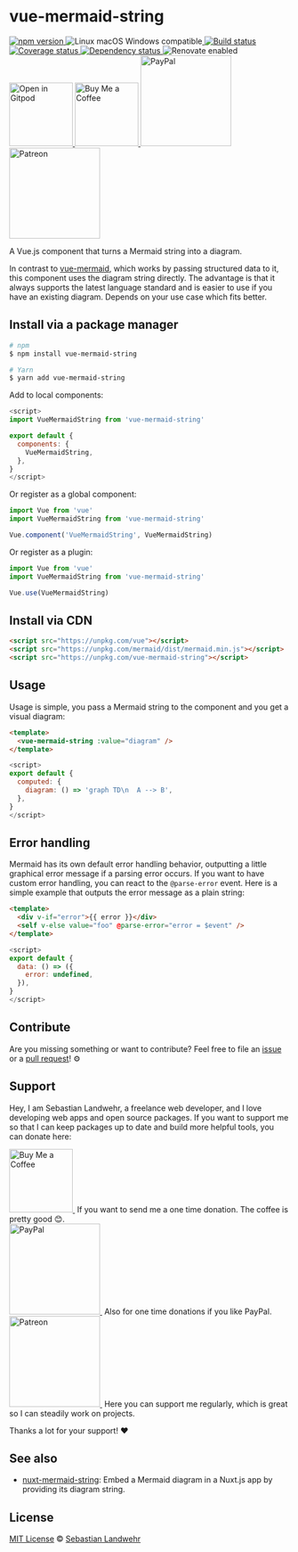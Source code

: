 <!-- TITLE/ -->
# vue-mermaid-string
<!-- /TITLE -->

<!-- BADGES/ -->
  <p>
    <a href="https://npmjs.org/package/vue-mermaid-string">
      <img
        src="https://img.shields.io/npm/v/vue-mermaid-string.svg"
        alt="npm version"
      >
    </a><img src="https://img.shields.io/badge/os-linux%20%7C%C2%A0macos%20%7C%C2%A0windows-blue" alt="Linux macOS Windows compatible"><a href="https://github.com/dword-design/vue-mermaid-string/actions">
      <img
        src="https://github.com/dword-design/vue-mermaid-string/workflows/build/badge.svg"
        alt="Build status"
      >
    </a><a href="https://codecov.io/gh/dword-design/vue-mermaid-string">
      <img
        src="https://codecov.io/gh/dword-design/vue-mermaid-string/branch/master/graph/badge.svg"
        alt="Coverage status"
      >
    </a><a href="https://david-dm.org/dword-design/vue-mermaid-string">
      <img src="https://img.shields.io/david/dword-design/vue-mermaid-string" alt="Dependency status">
    </a><img src="https://img.shields.io/badge/renovate-enabled-brightgreen" alt="Renovate enabled"><br/><a href="https://gitpod.io/#https://github.com/dword-design/vue-mermaid-string">
      <img
        src="https://gitpod.io/button/open-in-gitpod.svg"
        alt="Open in Gitpod"
        width="114"
      >
    </a><a href="https://www.buymeacoffee.com/dword">
      <img
        src="https://www.buymeacoffee.com/assets/img/guidelines/download-assets-sm-2.svg"
        alt="Buy Me a Coffee"
        width="114"
      >
    </a><a href="https://paypal.me/SebastianLandwehr">
      <img
        src="https://sebastianlandwehr.com/images/paypal.svg"
        alt="PayPal"
        width="163"
      >
    </a><a href="https://www.patreon.com/dworddesign">
      <img
        src="https://sebastianlandwehr.com/images/patreon.svg"
        alt="Patreon"
        width="163"
      >
    </a>
</p>
<!-- /BADGES -->

<!-- DESCRIPTION/ -->
A Vue.js component that turns a Mermaid string into a diagram.
<!-- /DESCRIPTION -->

In contrast to [vue-mermaid](https://github.com/robin1liu/vue-mermaid), which works by passing structured data to it, this component uses the diagram string directly. The advantage is that it always supports the latest language standard and is easier to use if you have an existing diagram. Depends on your use case which fits better.

<!-- INSTALL/ -->
## Install via a package manager

```bash
# npm
$ npm install vue-mermaid-string

# Yarn
$ yarn add vue-mermaid-string
```

Add to local components:

```js
<script>
import VueMermaidString from 'vue-mermaid-string'

export default {
  components: {
    VueMermaidString,
  },
}
</script>
```

Or register as a global component:

```js
import Vue from 'vue'
import VueMermaidString from 'vue-mermaid-string'

Vue.component('VueMermaidString', VueMermaidString)
```

Or register as a plugin:

```js
import Vue from 'vue'
import VueMermaidString from 'vue-mermaid-string'

Vue.use(VueMermaidString)
```

## Install via CDN

```html
<script src="https://unpkg.com/vue"></script>
<script src="https://unpkg.com/mermaid/dist/mermaid.min.js"></script>
<script src="https://unpkg.com/vue-mermaid-string"></script>
```
<!-- /INSTALL -->

<!--## Install Via a Package Manager
```bash
# npm
$ npm install vue-mermaid-string

# Yarn
$ yarn add vue-mermaid-string
```

Add to Local Components:

```js
import VueMermaidString from 'vue-mermaid-string'

export default {
  components: {
    VueMermaidString,
  },
}
```

Or register as global component:

```js
import Vue from 'vue'
import VueMermaidString from 'vue-mermaid-string'

Vue.component('VueMermaidString', VueMermaidString)
```

Or register as plugin:

```js
import Vue from 'vue'
import VueMermaidString from 'vue-mermaid-string'

Vue.use(VueMermaidString)
```

## Install Via CDN

```html
<script src="https://unpkg.com/vue"></script>
<script src="https://unpkg.com/mermaid/dist/mermaid.min.js"></script>
<script src="https://unpkg.com/vue-mermaid-string"></script>
```-->

## Usage

Usage is simple, you pass a Mermaid string to the component and you get a visual diagram:

```html
<template>
  <vue-mermaid-string :value="diagram" />
</template>
```

```js
<script>
export default {
  computed: {
    diagram: () => 'graph TD\n  A --> B',
  },
}
</script>
```

## Error handling

Mermaid has its own default error handling behavior, outputting a little graphical error message if a parsing error occurs. If you want to have custom error handling, you can react to the `@parse-error` event. Here is a simple example that outputs the error message as a plain string:

```html
<template>
  <div v-if="error">{{ error }}</div>
  <self v-else value="foo" @parse-error="error = $event" />
</template>
```

```js
<script>
export default {
  data: () => ({
    error: undefined,
  }),
}
</script>
```

<!-- LICENSE/ -->
## Contribute

Are you missing something or want to contribute? Feel free to file an [issue](https://github.com/dword-design/vue-mermaid-string/issues) or a [pull request](https://github.com/dword-design/vue-mermaid-string/pulls)! ⚙️

## Support

Hey, I am Sebastian Landwehr, a freelance web developer, and I love developing web apps and open source packages. If you want to support me so that I can keep packages up to date and build more helpful tools, you can donate here:

<p>
  <a href="https://www.buymeacoffee.com/dword">
    <img
      src="https://www.buymeacoffee.com/assets/img/guidelines/download-assets-sm-2.svg"
      alt="Buy Me a Coffee"
      width="114"
    >
  </a>&nbsp;If you want to send me a one time donation. The coffee is pretty good 😊.<br/>
  <a href="https://paypal.me/SebastianLandwehr">
    <img
      src="https://sebastianlandwehr.com/images/paypal.svg"
      alt="PayPal"
      width="163"
    >
  </a>&nbsp;Also for one time donations if you like PayPal.<br/>
  <a href="https://www.patreon.com/dworddesign">
    <img
      src="https://sebastianlandwehr.com/images/patreon.svg"
      alt="Patreon"
      width="163"
    >
  </a>&nbsp;Here you can support me regularly, which is great so I can steadily work on projects.
</p>

Thanks a lot for your support! ❤️

## See also

* [nuxt-mermaid-string](https://github.com/dword-design/nuxt-mermaid-string): Embed a Mermaid diagram in a Nuxt.js app by providing its diagram string.

## License

[MIT License](https://opensource.org/licenses/MIT) © [Sebastian Landwehr](https://sebastianlandwehr.com)
<!-- /LICENSE -->
